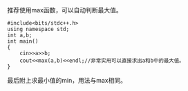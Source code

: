 推荐使用max函数，可以自动判断最大值。
```
#include<bits/stdc++.h>
using namespace std;
int a,b;
int main()
{
	cin>>a>>b;
	cout<<max(a,b)<<endl;//非常实用可以直接求出a和b中的最大值。
}
```

最后附上求最小值的min，用法与max相同。